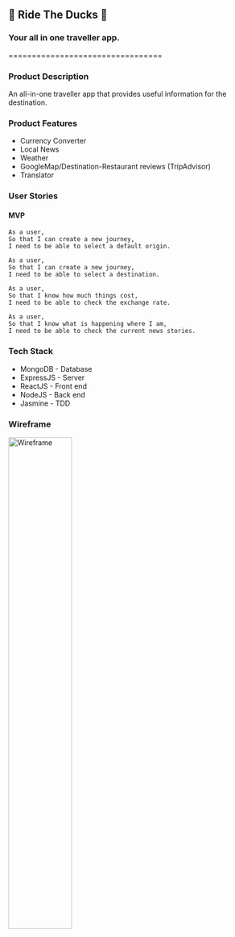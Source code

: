 ## 🦆 Ride The Ducks 🦆
### Your all in one traveller app.  
================================= 

### Product Description
An all-in-one traveller app that provides useful information for the destination.

### Product Features
* Currency Converter
* Local News
* Weather
* GoogleMap/Destination-Restaurant reviews (TripAdvisor)
* Translator
### User Stories
#### MVP   

```
As a user,
So that I can create a new journey,
I need to be able to select a default origin.
```
```
As a user,
So that I can create a new journey,
I need to be able to select a destination.
```
```
As a user,
So that I know how much things cost,
I need to be able to check the exchange rate.
```
```
As a user,
So that I know what is happening where I am,
I need to be able to check the current news stories.
```

### Tech Stack
  * MongoDB - Database
  * ExpressJS - Server
  * ReactJS - Front end
  * NodeJS - Back end
  * Jasmine - TDD


### Wireframe
<img src="https://github.com/lukewickens1989/traveller-app/blob/main/New%20Wireframe%201.png" alt="Wireframe" width="50%">

